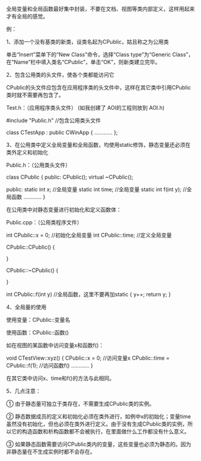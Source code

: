 全局变量和全局函数最好集中封装，不要在文档、视图等类内部定义，这样用起来才有全局的感觉。

例：

1、添加一个没有基类的新类，设类名起为CPublic，姑且称之为公用类

单击“Insert”菜单下的“New Class”命令，选择“Class type”为“Generic Class”，在“Name”栏中填入类名“CPublic”，单击“OK”，则新类建立完毕。

2、包含公用类的头文件，使各个类都能访问它

CPublic的头文件应包含在应用程序类的头文件中，这样在其它类中引用CPublic类时就不需要再包含了。

Test.h：（应用程序类头文件） (如我创建了 AOI的工程则放到 AOI.h)

#include "Public.h" //包含公用类头文件

class CTestApp : public CWinApp
{
…………
};

3、在公用类中定义全局变量和全局函数，均使用static修饰，静态变量还必须在类外定义和初始化

Public.h：（公用类头文件）

class CPublic
{
public:
CPublic();
virtual ~CPublic();

public:
static int x; //全局变量
static int time; //全局变量
static int f(int y); //全局函数
…………
}

在公用类中对静态变量进行初始化和定义函数体：

Public.cpp：（公用类程序文件）

int CPublic::x = 0; //初始化全局变量
int CPublic::time; //定义全局变量

CPublic::CPublic()
{

}

CPublic::~CPublic()
{

}

int CPublic::f(int y) //全局函数，这里不要再加static
{
y++;
return y;
}

4、全局量的使用

使用变量：CPublic::变量名

使用函数：CPublic::函数()

如在视图的某函数中访问变量x和函数f()：

void CTestView::xyz()
{
CPublic::x = 0; //访问变量x
CPublic::time = CPublic::f(1); //访问函数f()
…………
}

在其它类中访问x、time和f()的方法与此相同。

5、几点注意：

① 由于静态量可独立于类存在，不需要生成CPublic类的实例。

② 静态数据成员的定义和初始化必须在类外进行，如例中x的初始化；变量time虽然没有初始化，但也必须在类外进行定义。由于没有生成CPublic类的实例，所以它的构造函数和析构函数都不会被执行，在里面做什么工作都没有什么意义。

③ 如果静态函数需要访问CPublic类内的变量，这些变量也必须为静态的。因为非静态量在不生成实例时都不会存在。
